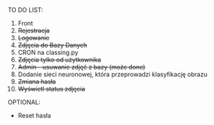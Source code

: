 TO DO LIST:
1. Front
2. ~~Rejestracja~~
3. ~~Logowanie~~
4. ~~Zdjęcia do Bazy Danych~~
5. CRON na classing.py
6. ~~Zdjęcia tylko od użytkownika~~
7. ~~Admin - usuwanie zdjęć z bazy (może done)~~
8. Dodanie sieci neuronowej, która przeprowadzi klasyfikację obrazu
9. ~~Zmiana hasła~~
10. ~~Wyświetl status zdjęcia~~

OPTIONAL:
- Reset hasła
